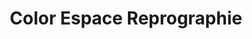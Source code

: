 ---
title: "Color Espace Reprographie"
url: /saint-chamond/color-espace-reprographie/
shop: Kopieren
---
